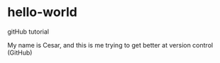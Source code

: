 # hello-world
gitHub tutorial

My name is Cesar, and this is me trying to get better at version control (GitHub)
